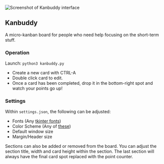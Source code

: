 ![Screenshot of Kanbuddy interface](https://i.imgur.com/5TRPGwr.png)

## Kanbuddy
A micro-kanban board for people who need help focusing on the short-term stuff.

### Operation
Launch: ``python3 kanbuddy.py``
- Create a new card with CTRL-A
- Double click card to edit.
- Once a card has been completed, drop it in the bottom-right spot and watch your points go up!

### Settings
Within ``settings.json``, the following can be adjusted:
- Fonts (Any [tkinter fonts](https://stackoverflow.com/a/64301819))
- Color Scheme (Any of [these](https://www.wikipython.com/wp-content/uploads/Color-chart-capture-082321.jpg))
- Default window size
- Margin/Header size

Sections can also be added or removed from the board. You can adjust the section title, width and card height within the section. The last section will always have the final card spot replaced with the point counter.
